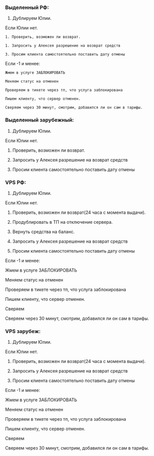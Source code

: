 ### Выделенный РФ:

1. Дублируем Юлии.

Если Юлии нет.

	1. Проверить, возможен ли возврат.
	
	1. Запросить у Алексея разрешение на возврат средств
	
	3. Просим клиента самостоятельно поставить дату отмены

Если -1 и менее:  
  
	Жмем в услуге ЗАБЛОКИРОВАТЬ
	
	Меняем статус на отменен
	
	Проверяем в тикете через тп, что услуга заблокирована
	
	Пишем клиенту, что сервер отменен.
	
	Сверяем через 30 минут, смотрим, добавился ли он сам в тарифы.

### Выделенный зарубежный:

1. Дублируем Юлии.

Если Юлии нет.

1. Проверить, возможен ли возврат.

1. Запросить у Алексея разрешение на возврат средств

3. Просим клиента самостоятельно поставить дату отмены

### VPS РФ:

1. Дублируем Юлии.

Если Юлии нет.

1. Проверить, возможен ли возврат(24 часа с момента выдачи).
2. Продублировать в ТП на отключение сервера.
3. Вернуть средства на баланс.

1. Запросить у Алексея разрешение на возврат средств

5. Просим клиента самостоятельно поставить дату отмены

Если -1 и менее:  
  
Жмем в услуге ЗАБЛОКИРОВАТЬ

Меняем статус на отменен

Проверяем в тикете через тп, что услуга заблокирована

Пишем клиенту, что сервер отменен.

Сверяем

Сверяем через 30 минут, смотрим, добавился ли он сам в тарифы.


### VPS зарубеж:

1. Дублируем Юлии.

Если Юлии нет.

1. Проверить, возможен ли возврат(24 часа с момента выдачи).

1. Запросить у Алексея разрешение на возврат средств

3. Просим клиента самостоятельно поставить дату отмены

Если -1 и менее:  
  
Жмем в услуге ЗАБЛОКИРОВАТЬ

Меняем статус на отменен

Проверяем в тикете через тп, что услуга заблокирована

Пишем клиенту, что сервер отменен.

Сверяем

Сверяем через 30 минут, смотрим, добавился ли он сам в тарифы.